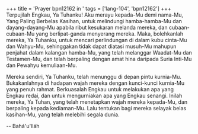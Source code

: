 +++
title = 'Prayer bpn12162 in '
tags = ['lang-104', 'bpn12162']
+++
Terpujilah Engkau, Ya Tuhanku! Aku merayu kepada-Mu demi nama-Mu, Yang Paling Berbelas Kasihan, untuk melindungi hamba-hamba-Mu dan dayang-dayang-Mu apabila ribut kesukaran melanda mereka, dan cubaan-cubaan-Mu yang berlipat-ganda menyerang mereka. Maka, bolehkanlah mereka, Ya Tuhanku, untuk mencari perlindungan di dalam kubu cinta-Mu dan Wahyu-Mu, sehinggakan tidak dapat diatasi musuh-Mu mahupun penjahat dalam kalangan hamba-Mu, yang telah melanggar Waadat-Mu dan Testamen-Mu, dan telah berpaling dengan amat hina daripada Suria Inti-Mu dan Pewahyu kemuliaan-Mu.

Mereka sendiri, Ya Tuhanku, telah menunggu di depan pintu kurnia-Mu. Bukakanlahnya di hadapan wajah mereka dengan kunci-kunci kurnia-Mu yang penuh rahmat. Berkuasalah Engkau untuk melakukan apa yang Engkau redai, dan untuk mengurniakan apa yang Engkau senangi. Inilah mereka, Ya Tuhan, yang telah menetapkan wajah mereka kepada-Mu, dan berpaling kepada kediaman-Mu. Lalu tentukan bagi mereka selayak belas kasihan-Mu, yang telah melebihi segala dunia.

-- Bahá'u'lláh
